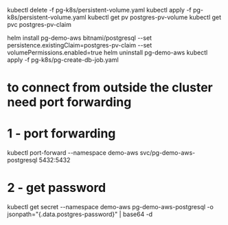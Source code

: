 kubectl delete -f pg-k8s/persistent-volume.yaml
kubectl apply -f pg-k8s/persistent-volume.yaml
kubectl get pv postgres-pv-volume
kubectl get pvc postgres-pv-claim

helm install pg-demo-aws bitnami/postgresql --set persistence.existingClaim=postgres-pv-claim --set volumePermissions.enabled=true
helm uninstall pg-demo-aws
kubectl apply -f pg-k8s/pg-create-db-job.yaml

# to connect from outside the cluster need port forwarding  
# 1 - port forwarding
kubectl port-forward --namespace demo-aws svc/pg-demo-aws-postgresql 5432:5432
# 2 - get password
kubectl get secret --namespace demo-aws pg-demo-aws-postgresql -o jsonpath="{.data.postgres-password}" | base64 -d